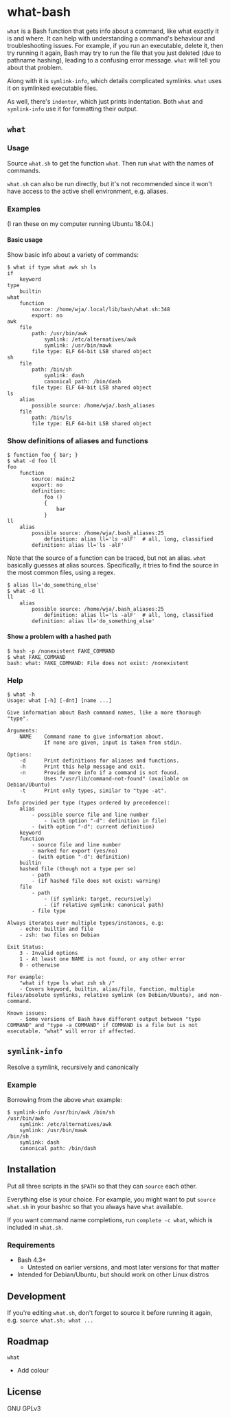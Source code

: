 # what-bash

`what` is a Bash function that gets info about a command, like what exactly it is and where. It can help with understanding a command's behaviour and troubleshooting issues. For example, if you run an executable, delete it, then try running it again, Bash may try to run the file that you just deleted (due to pathname hashing), leading to a confusing error message. `what` will tell you about that problem.

Along with it is `symlink-info`, which details complicated symlinks. `what` uses it on symlinked executable files.

As well, there's `indenter`, which just prints indentation. Both `what` and `symlink-info` use it for formatting their output.

## `what`

### Usage

Source `what.sh` to get the function `what`. Then run `what` with the names of commands.

`what.sh` can also be run directly, but it's not recommended since it won't have access to the active shell environment, e.g. aliases.

### Examples

(I ran these on my computer running Ubuntu 18.04.)

#### Basic usage

Show basic info about a variety of commands:

```none
$ what if type what awk sh ls
if
    keyword
type
    builtin
what
    function
        source: /home/wja/.local/lib/bash/what.sh:348
        export: no
awk
    file
        path: /usr/bin/awk
            symlink: /etc/alternatives/awk
            symlink: /usr/bin/mawk
        file type: ELF 64-bit LSB shared object
sh
    file
        path: /bin/sh
            symlink: dash
            canonical path: /bin/dash
        file type: ELF 64-bit LSB shared object
ls
    alias
        possible source: /home/wja/.bash_aliases
    file
        path: /bin/ls
        file type: ELF 64-bit LSB shared object
```

### Show definitions of aliases and functions

```none
$ function foo { bar; }
$ what -d foo ll
foo
    function
        source: main:2
        export: no
        definition:
            foo ()
            {
                bar
            }
ll
    alias
        possible source: /home/wja/.bash_aliases:25
            definition: alias ll='ls -alF'  # all, long, classified
        definition: alias ll='ls -alF'
```

Note that the source of a function can be traced, but not an alias. `what` basically guesses at alias sources. Specifically, it tries to find the source in the most common files, using a regex.

```
$ alias ll='do_something_else'
$ what -d ll
ll
    alias
        possible source: /home/wja/.bash_aliases:25
            definition: alias ll='ls -alF'  # all, long, classified
        definition: alias ll='do_something_else'
```

#### Show a problem with a hashed path

```none
$ hash -p /nonexistent FAKE_COMMAND
$ what FAKE_COMMAND
bash: what: FAKE_COMMAND: File does not exist: /nonexistent
```

### Help

```none
$ what -h
Usage: what [-h] [-dnt] [name ...]

Give information about Bash command names, like a more thorough "type".

Arguments:
    NAME    Command name to give information about.
            If none are given, input is taken from stdin.

Options:
    -d      Print definitions for aliases and functions.
    -h      Print this help message and exit.
    -n      Provide more info if a command is not found.
            Uses "/usr/lib/command-not-found" (available on Debian/Ubuntu)
    -t      Print only types, similar to "type -at".

Info provided per type (types ordered by precedence):
    alias
        - possible source file and line number
            - (with option "-d": definition in file)
        - (with option "-d": current definition)
    keyword
    function
        - source file and line number
        - marked for export (yes/no)
        - (with option "-d": definition)
    builtin
    hashed file (though not a type per se)
        - path
        - (if hashed file does not exist: warning)
    file
        - path
            - (if symlink: target, recursively)
            - (if relative symlink: canonical path)
        - file type

Always iterates over multiple types/instances, e.g:
    - echo: builtin and file
    - zsh: two files on Debian

Exit Status:
    3 - Invalid options
    1 - At least one NAME is not found, or any other error
    0 - otherwise

For example:
    "what if type ls what zsh sh /"
    - Covers keyword, builtin, alias/file, function, multiple files/absolute symlinks, relative symlink (on Debian/Ubuntu), and non-command.

Known issues:
    - Some versions of Bash have different output between "type COMMAND" and "type -a COMMAND" if COMMAND is a file but is not executable. "what" will error if affected.
```

## `symlink-info`

Resolve a symlink, recursively and canonically

### Example

Borrowing from the above `what` example:

```none
$ symlink-info /usr/bin/awk /bin/sh
/usr/bin/awk
    symlink: /etc/alternatives/awk
    symlink: /usr/bin/mawk
/bin/sh
    symlink: dash
    canonical path: /bin/dash
```

## Installation

Put all three scripts in the `$PATH` so that they can `source` each other.

Everything else is your choice. For example, you might want to put `source what.sh` in your bashrc so that you always have `what` available.

If you want command name completions, run `complete -c what`, which is included in `what.sh`.

### Requirements

* Bash 4.3+
    * Untested on earlier versions, and most later versions for that matter
* Intended for Debian/Ubuntu, but should work on other Linux distros

## Development

If you're editing `what.sh`, don't forget to source it before running it again, e.g. `source what.sh; what ...`

## Roadmap

`what`

* Add colour

## License

GNU GPLv3
